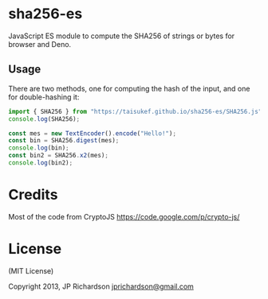 # sha256-es

JavaScript ES module to compute the SHA256 of strings or bytes for browser and Deno.

## Usage

There are two methods, one for computing the hash of the input, and one for double-hashing it:

```js
import { SHA256 } from "https://taisukef.github.io/sha256-es/SHA256.js";
console.log(SHA256);

const mes = new TextEncoder().encode("Hello!");
const bin = SHA256.digest(mes);
console.log(bin);
const bin2 = SHA256.x2(mes);
console.log(bin2);
```

# Credits

Most of the code from CryptoJS https://code.google.com/p/crypto-js/

# License

(MIT License)

Copyright 2013, JP Richardson  <jprichardson@gmail.com>
